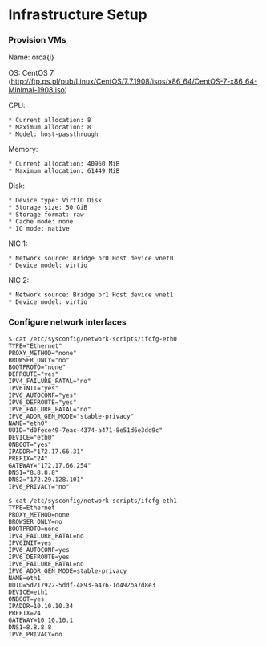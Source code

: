 # Infrastructure Setup

### Provision VMs

Name: orca{i}

OS: CentOS 7 (http://ftp.ps.pl/pub/Linux/CentOS/7.7.1908/isos/x86_64/CentOS-7-x86_64-Minimal-1908.iso)

CPU:

    * Current allocation: 8
    * Maximum allocation: 8
    * Model: host-passthrough


Memory:

    * Current allocation: 40960 MiB
    * Maximum allocation: 61449 MiB

Disk:

    * Device type: VirtIO Disk
    * Storage size: 50 GiB
    * Storage format: raw
    * Cache mode: none
    * IO mode: native

NIC 1:

    * Network source: Bridge br0 Host device vnet0
    * Device model: virtio

NIC 2:

    * Network source: Bridge br1 Host device vnet1
    * Device model: virtio

### Configure network interfaces

```
$ cat /etc/sysconfig/network-scripts/ifcfg-eth0
TYPE="Ethernet"
PROXY_METHOD="none"
BROWSER_ONLY="no"
BOOTPROTO="none"
DEFROUTE="yes"
IPV4_FAILURE_FATAL="no"
IPV6INIT="yes"
IPV6_AUTOCONF="yes"
IPV6_DEFROUTE="yes"
IPV6_FAILURE_FATAL="no"
IPV6_ADDR_GEN_MODE="stable-privacy"
NAME="eth0"
UUID="d0fece49-7eac-4374-a471-8e51d6e3dd9c"
DEVICE="eth0"
ONBOOT="yes"
IPADDR="172.17.66.31"
PREFIX="24"
GATEWAY="172.17.66.254"
DNS1="8.8.8.8"
DNS2="172.29.128.101"
IPV6_PRIVACY="no"
```

```
$ cat /etc/sysconfig/network-scripts/ifcfg-eth1
TYPE=Ethernet
PROXY_METHOD=none
BROWSER_ONLY=no
BOOTPROTO=none
IPV4_FAILURE_FATAL=no
IPV6INIT=yes
IPV6_AUTOCONF=yes
IPV6_DEFROUTE=yes
IPV6_FAILURE_FATAL=no
IPV6_ADDR_GEN_MODE=stable-privacy
NAME=eth1
UUID=5d217922-5ddf-4893-a476-1d492ba7d8e3
DEVICE=eth1
ONBOOT=yes
IPADDR=10.10.10.34
PREFIX=24
GATEWAY=10.10.10.1
DNS1=8.8.8.8
IPV6_PRIVACY=no
```
